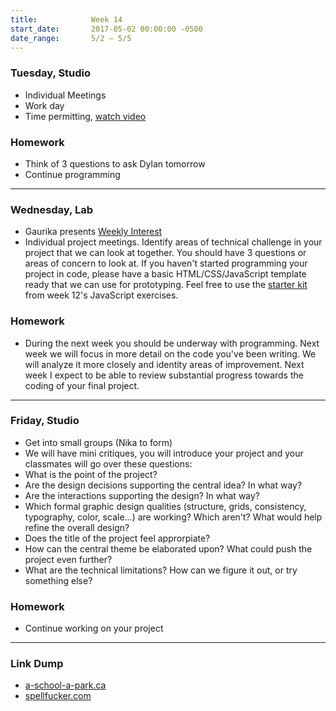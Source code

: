 ```yaml
---
title:            Week 14
start_date:       2017-05-02 00:00:00 -0500
date_range:       5/2 – 5/5
---
```


### Tuesday, Studio
- Individual Meetings
- Work day
- Time permitting, [watch video](https://www.youtube.com/watch?v=2pHsnavgw3U&index=6&list=PLUvg6tjVXsblGZsYls4HxNx-jsdQDqQqC)


### Homework

- Think of 3 questions to ask Dylan tomorrow
- Continue programming

---

### Wednesday, Lab

- Gaurika presents [Weekly Interest](/projects/weekly_interest)
- Individual project meetings. Identify areas of technical challenge in your project that we can look at together. You should
  have 3 questions or areas of concern to look at. If you haven't started programming your project in code, please have a basic
  HTML/CSS/JavaScript template ready that we can use for prototyping. Feel free to use the
  [starter kit](http://localhost:4000/assets/lectures/lab/html-css-jquery-in-class-exercises/starter_kit.zip)
  from week 12's JavaScript exercises.

### Homework

- During the next week you should be underway with programming. Next week we will focus in more detail on the code you've been
  writing. We will analyze it more closely and identity areas of improvement. Next week I expect to be able to review substantial
  progress towards the coding of your final project.

---

### Friday, Studio
- Get into small groups (Nika to form)
- We will have mini critiques, you will introduce your project and your classmates will go over these questions:
- What is the point of the project?
- Are the design decisions supporting the central idea? In what way?
- Are the interactions supporting the design? In what way?
- Which formal graphic design qualities (structure, grids, consistency, typography, color, scale...) are working? Which aren't? What would help refine the overall design?
- Does the title of the project feel approrpiate?
- How can the central theme be elaborated upon? What could push the project even further?
- What are the technical limitations? How can we figure it out, or try something else?

### Homework

- Continue working on your project

---

### Link Dump

- [a-school-a-park.ca](http://www.a-school-a-park.ca/)
- [spellfucker.com](https://spellfucker.com/)
